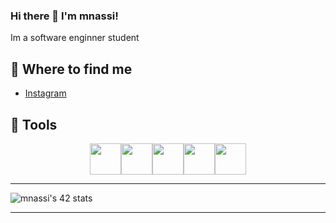 ### Hi there 👋 I'm mnassi!

Im a software enginner student

## 📑 Where to find me
- [Instagram](https://www.instagram.com/med_nassi20/)

## 🤖 Tools
<link rel="stylesheet" type='text/css' href="https://cdn.jsdelivr.net/gh/devicons/devicon@latest/devicon.min.css" />
<div style="display: flex; justify-content: center; align-items: center;">
  <img style="width: 50px; height: 50px;" src="https://cdn.jsdelivr.net/gh/devicons/devicon@latest/icons/aftereffects/aftereffects-original.svg" />
  <img style="width: 50px; height: 50px;" src="https://cdn.jsdelivr.net/gh/devicons/devicon@latest/icons/bash/bash-original.svg" />
  <img style="width: 50px; height: 50px;" src="https://cdn.jsdelivr.net/gh/devicons/devicon@latest/icons/bootstrap/bootstrap-original.svg" />
  <img style="width: 50px; height: 50px;" src="https://cdn.jsdelivr.net/gh/devicons/devicon@latest/icons/c/c-original.svg" />
  <img style="width: 50px; height: 50px;" src="https://cdn.jsdelivr.net/gh/devicons/devicon@latest/icons/cmake/cmake-original.svg" />
</div>

***********************************************************************************************************
![mnassi's 42 stats](https://badge.mediaplus.ma/naruto/mnassi)
***********************************************************************************************************
